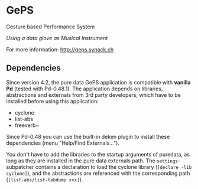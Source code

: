 # GePS

Gesture based Performance System

_Using a data glove as Musical Instrument_

For more information: <http://geps.synack.ch>

## Dependencies

Since version 4.2, the pure data GePS application is compatible with __vanilla Pd__ (tested with Pd-0.48.1).
The application depends on libraries, abstractions and externals from 3rd party developers, which have to be installed before using this application:

- cyclone
- list-abs
- freeverb~

Since Pd-0.48 you can use the built-in deken plugin to install these dependencies (menu "Help/Find Externals...").

You don't have to add the libraries to the startup arguments of puredata, as long as they are installed in the pure data externals path. The `settings`-subpatcher contains a declaration to load the cyclone library (`[declare -lib cyclone]`), and the abstractions are referenced with the corresponding path (`[list-abs/list-tabdump xxx]`).
